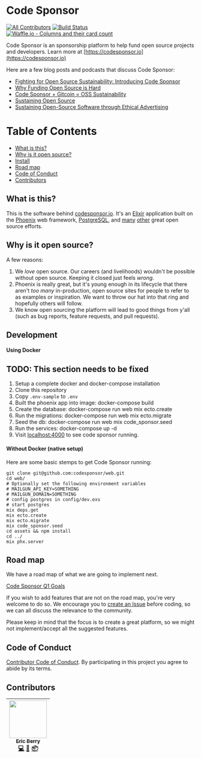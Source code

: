 # Code Sponsor
[![All Contributors](https://img.shields.io/badge/all_contributors-1-orange.svg?style=flat-square)](#contributors)
[![Build Status](https://travis-ci.org/codesponsor/web.svg?branch=master)](https://travis-ci.org/codesponsor/web)
[![Waffle.io - Columns and their card count](https://badge.waffle.io/codesponsor/web.svg?columns=all)](https://waffle.io/codesponsor/web)


Code Sponsor is an sponsorship platform to help fund open source projects and developers. Learn more at [https://codesponsor.io](https://codesponsor.io)

Here are a few blog posts and podcasts that discuss Code Sponsor:

* [Fighting for Open Source Sustainability: Introducing Code Sponsor](https://medium.com/code-sponsor/fighting-for-open-source-sustainability-introducing-code-sponsor-577e0ccca025)
* [Why Funding Open Source is Hard](https://medium.com/@codesponsor/why-funding-open-source-is-hard-652b7055569d)
* [Code Sponsor + Gitcoin = OSS Sustainability](https://medium.com/gitcoin/code-sponsor-gitcoin-oss-sustainability-5684c4adf4b4)
* [Sustaining Open Source](https://startupcto.io/podcast/0-57-sustaining-open-source-w-eric-berry-codesponsor-io/)
* [Sustaining Open-Source Software through Ethical Advertising](https://devchat.tv/js-jabber/jsj-281-codesponsor-sustaining-open-source-software-ethical-advertising-eric-berry)

# Table of Contents
- [What is this?](#what-is-this)
- [Why is it open source?](#why-is-it-open-source)
- [Install](#install)
- [Road map](#road-map)
- [Code of Conduct](#code-of-conduct)
- [Contributors](#contributors)

## What is this?

This is the software behind [codesponsor.io](https://codesponsor.io). It's an [Elixir](http://elixir-lang.org) application built on the [Phoenix](http://www.phoenixframework.org) web framework, [PostgreSQL](https://www.postgresql.org), and [many](https://github.com/codesponsor/web/blob/master/mix.exs#L42) [other](https://github.com/codesponsor/web/blob/master/assets/package.json) great open source efforts.

## Why is it open source?

A few reasons:

1. We _love_ open source. Our careers (and livelihoods) wouldn't be possible without open source. Keeping it closed just feels _wrong_.
2. Phoenix is really great, but it's young enough in its lifecycle that there aren't _too many_ in-production, open source sites for people to refer to as examples or inspiration. We want to throw our hat into that ring and hopefully others will follow.
3. We know open sourcing the platform will lead to good things from y'all (such as bug reports, feature requests, and pull requests).

## Development

#### Using Docker

## TODO: This section needs to be fixed

1. Setup a complete docker and docker-compose installation
2. Clone this repository
3. Copy `.env-sample` to `.env`
4. Built the phoenix app into image: docker-compose build
5. Create the database: docker-compose run web mix ecto.create
6. Run the migrations: docker-compose run web mix ecto.migrate
7. Seed the db: docker-compose run web mix code_sponsor.seed
8. Run the services: docker-compose up -d
9. Visit [localhost:4000](http://localhost:4000) to see code sponsor running.

#### Without Docker (native setup)

Here are some basic stemps to get Code Sponsor running:

```shell
git clone git@github.com:codesponsor/web.git
cd web/
# Optionally set the following environment variables
# MAILGUN_API_KEY=SOMETHING
# MAILGUN_DOMAIN=SOMETHING
# config postgres in config/dev.exs
# start postgres
mix deps.get
mix ecto.create
mix ecto.migrate
mix code_sponsor.seed
cd assets && npm install
cd ../
mix phx.server
```

## Road map

We have a road map of what we are going to implement next.

[Code Sponsor Q1 Goals](https://github.com/codesponsor/web/issues/1)

If you wish to add features that are not on the road map, you're very welcome to do so. We encourage you to
[create an Issue](https://github.com/codesponsor/web/issues/new)
before coding, so we can all discuss the relevance to the community.

Please keep in mind that the focus is to create a great platform, so we might not implement/accept all the suggested features.

## Code of Conduct

[Contributor Code of Conduct](https://github.com/codesponsor/web/CODE_OF_CONDUCT.md). By participating in this project you agree to abide by its terms.

## Contributors

<!-- ALL-CONTRIBUTORS-LIST:START - Do not remove or modify this section -->
<!-- prettier-ignore -->
| [<img src="https://avatars2.githubusercontent.com/u/12481?v=4" width="100px;"/><br /><sub><b>Eric Berry</b></sub>](https://codesponsor.io)<br />[💻](https://github.com/codesponsor/web/commits?author=coderberry "Code") [📖](https://github.com/codesponsor/web/commits?author=coderberry "Documentation") [📦](#platform-coderberry "Packaging/porting to new platform") |
| :---: |
<!-- ALL-CONTRIBUTORS-LIST:END -->
